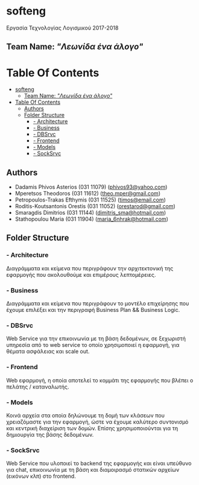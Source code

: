# softeng
Εργασία Τεχνολογίας Λογισμικού 2017-2018

## Team Name: *"Λεωνίδα ένα άλογο"*

# Table Of Contents
- [softeng](#softeng)
    - [Team Name: *"Λεωνίδα ένα άλογο"*](#team-name-%CE%BB%CE%B5%CF%89%CE%BD%CE%AF%CE%B4%CE%B1-%CE%AD%CE%BD%CE%B1-%CE%AC%CE%BB%CE%BF%CE%B3%CE%BF)
- [Table Of Contents](#table-of-contents)
    - [Authors](#authors)
    - [Folder Structure](#folder-structure)
        - [- Architecture](#architecture)
        - [- Business](#business)
        - [- DBSrvc](#dbsrvc)
        - [- Frontend](#frontend)
        - [- Models](#models)
        - [- SockSrvc](#socksrvc)

## Authors
- Dadamis Phivos Asterios       (031 11079) (phivos93@yahoo.com)
- Mperetsos Theodoros           (031 11612) (theo.mper@gmail.com)
- Petropoulos-Trakas Efthymis   (031 11525) (timos@email.com)
- Roditis-Koutsantonis Orestis  (031 11052) (orestarod@gmail.com)
- Smaragdis Dimitrios           (031 11144) (dimitris_sma@hotmail.com)
- Stathopoulou Maria            (031 11904) (maria_6nhrak@hotmail.com)

## Folder Structure
### - Architecture
Διαγράμματα και κείμενα που περιγράφουν την αρχιτεκτονική της εφαρμογής που ακολουθούμε και επιμέρους λεπτομέρειες.
### - Business
Διαγράμματα και κείμενα που περιγράφουν το μοντέλο επιχείρησης που έχουμε επιλέξει και την περιγραφή Business Plan && Business Logic.
### - DBSrvc
Web Service για την επικοινωνία με τη βάση δεδομένων, σε ξεχωριστή υπηρεσία από το web service το οποίο χρησιμοποιεί η εφαρμογή, για θέματα ασφάλειας και scale out.
### - Frontend
Web εφαρμογή, η οποία αποτελεί το κομμάτι της εφαρμογής που βλέπει ο πελάτης / καταναλωτής.
### - Models
Κοινά αρχεία στα οποία δηλώνουμε τη δομή των κλάσεων που χρειαζόμαστε για την εφαρμογή, ώστε να έχουμε καλύτερο συντονισμό και κεντρική διαχείριση των δομών. Επίσης χρησιμοποιούνται για τη δημιουργία της βάσης δεδομένων.
### - SockSrvc
Web Service που υλοποιεί το backend της εφαρμογής και είναι υπεύθυνο για chat, επικοινωνία με τη βάση και διαμοιρασμό στατικών αρχείων (εικόνων κλπ) στο frontend.

